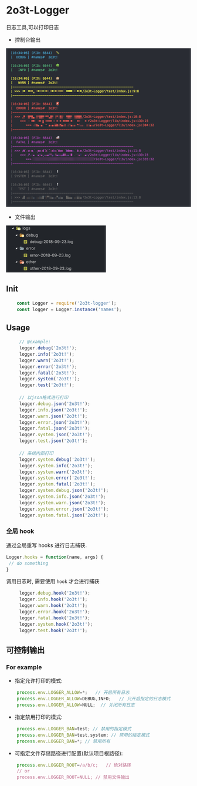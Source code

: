 # 2o3t-Logger

日志工具,可以打印日志

- 控制台输出

![控制台输出](https://raw.githubusercontent.com/2o3t/2o3t-Logger/master/captures/out.png)

- 文件输出

![文件输出](https://raw.githubusercontent.com/2o3t/2o3t-Logger/master/captures/file.png)

## Init

``` js
    const Logger = require('2o3t-logger');
    const logger = Logger.instance('names');
```

## Usage

```js
     // @example:
     logger.debug('2o3t!');
     logger.info('2o3t!');
     logger.warn('2o3t!');
     logger.error('2o3t!');
     logger.fatal('2o3t!');
     logger.system('2o3t!');
     logger.test('2o3t!');

     // 以json格式进行打印
     logger.debug.json('2o3t!');
     logger.info.json('2o3t!');
     logger.warn.json('2o3t!');
     logger.error.json('2o3t!');
     logger.fatal.json('2o3t!');
     logger.system.json('2o3t!');
     logger.test.json('2o3t!');

     // 系统内部打印
     logger.system.debug('2o3t!');
     logger.system.info('2o3t!');
     logger.system.warn('2o3t!');
     logger.system.error('2o3t!');
     logger.system.fatal('2o3t!');
     logger.system.debug.json('2o3t!');
     logger.system.info.json('2o3t!');
     logger.system.warn.json('2o3t!');
     logger.system.error.json('2o3t!');
     logger.system.fatal.json('2o3t!');
```

### 全局 hook

通过全局重写 hooks 进行日志捕获.

``` js
Logger.hooks = function(name, args) {
 // do something
}
```

调用日志时, 需要使用 `hook` 才会进行捕获
```js
     logger.debug.hook('2o3t!');
     logger.info.hook('2o3t!');
     logger.warn.hook('2o3t!');
     logger.error.hook('2o3t!');
     logger.fatal.hook('2o3t!');
     logger.system.hook('2o3t!');
     logger.test.hook('2o3t!');
```

## 可控制输出

### For example

- 指定允许打印的模式:

```js
    process.env.LOGGER_ALLOW=*;   // 开启所有日志
    process.env.LOGGER_ALLOW=DEBUG,INFO;   // 只开启指定的日志模式
    process.env.LOGGER_ALLOW=NULL;  // 关闭所有日志
```

- 指定禁用打印的模式:

```js
    process.env.LOGGER_BAN=test; // 禁用的指定模式
    process.env.LOGGER_BAN=test,system; // 禁用的指定模式
    process.env.LOGGER_BAN=*; // 禁用所有
```

- 可指定文件存储路径进行配置(默认项目根路径):

```js
    process.env.LOGGER_ROOT=/a/b/c;   // 绝对路径
    // or
    process.env.LOGGER_ROOT=NULL; // 禁用文件输出
```
